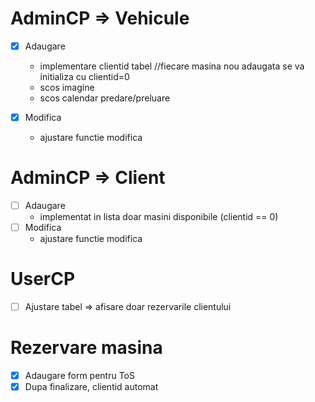 # AdminCP => Vehicule
+ [X] Adaugare 
     - implementare clientid tabel //fiecare masina nou adaugata se va initializa cu clientid=0 
     - scos imagine
     - scos calendar predare/preluare 
           
+ [X] Modifica
     - ajustare functie modifica

# AdminCP => Client
+ [ ] Adaugare
     - implementat in lista doar masini disponibile (clientid == 0)
+ [ ] Modifica
     - ajustare functie modifica

# UserCP
+ [ ] Ajustare tabel => afisare doar rezervarile clientului

# Rezervare masina
+ [x] Adaugare form pentru ToS
+ [X] Dupa finalizare, clientid automat
